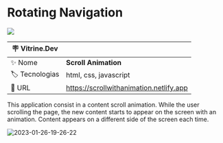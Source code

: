 # Rotating Navigation

![](https://user-images.githubusercontent.com/72042885/214963881-d1f2e012-4979-4042-bde8-747144d8c197.png#vitrinedev)

| :placard: Vitrine.Dev |                                 |
| --------------------- | ------------------------------- |
| :sparkles: Nome       | **Scroll Animation**            |
| :label: Tecnologias   | html, css, javascript           |
| :rocket: URL          | https://scrollwithanimation.netlify.app |

This application consist in a content scroll animation. While the user scrolling the page, the new content starts to appear on the screen with an animation. Content appears on a different side of the screen each time.

![2023-01-26-19-26-22](https://user-images.githubusercontent.com/72042885/214965385-c5ce1f0c-4f25-47d8-91f2-17b90af08ec1.gif)
